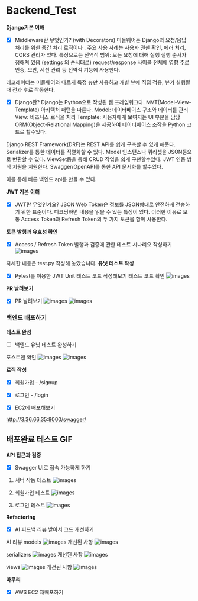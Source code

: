 # Backend_Test


**Django기본 이해**

- [x]  Middleware란 무엇인가? (with Decorators)
미들웨어는 Django의 요청/응답 처리를 위한 중간 처리 로직이다 . 
주요 사용 사례는 사용자 권한 확인, 에러 처리, CORS 관리가 있다.
특징으로는 
전역적 범위: 모든 요청에 대해 실행
실행 순서가 정해져 있음 (settings 의 순서대로)
request/response 사이클 전체에 영향
주로 인증, 보안, 세션 관리 등 전역적 기능에 사용한다.

데코레이터는 미들웨어와 다르게 특정 뷰만 사용하고 개별 뷰에 직접 적용, 뷰가 실행될때 전과 후로 작동한다.

- [x]  Django란?
Django는 Python으로 작성된 웹 프레임워크다.
MVT(Model-View-Template) 아키텍처 패턴을 따른다.
Model: 데이터베이스 구조와 데이터를 관리
View: 비즈니스 로직을 처리
Template: 사용자에게 보여지는 UI 부분을 담당
ORM(Object-Relational Mapping)을 제공하여 데이터베이스 조작을 Python 코드로 할수있다.

Django REST Framework(DRF)는 REST API를 쉽게 구축할 수 있게 해준다.
Serializer를 통한 데이터를 직렬화할 수 있다.
Model 인스턴스나 쿼리셋을 JSON등으로 변환할 수 있다.
ViewSet등을 통해 CRUD 작업을 쉽게 구현할수있다.
JWT 인증 방식 지원을 지원한다.
Swagger/OpenAPI를 통한 API 문서화를 할수있다.

이를 통해 빠른 백엔드 api를 만들 수 있다.

**JWT 기본 이해**

- [x]  JWT란 무엇인가요?
JSON Web Token은 정보를 JSON형태로 안전하게 전송하기 위한 표준이다.
디코딩하면 내용을 읽을 수 있는 특징이 있다.
이러한 이유로 보통 Access Token과 Refresh Token의 두 가지 토큰을 함께 사용한다.


**토큰 발행과 유효성 확인**

- [x]  Access / Refresh Token 발행과 검증에 관한 테스트 시나리오 작성하기
![images](images/jwt_testcode.png)

자세한 내용은 test.py 작성해 놓았습니다.
**유닛 테스트 작성**

- [x]  Pytest를 이용한 JWT Unit 테스트 코드 작성해보기
테스트 코드 확인
![images](images/jwt_test.png)

**PR 날려보기**

- [x]  PR 날려보기
![images](images/pr.png)
![images](images/pr2.png)

### 백엔드 배포하기

**테스트 완성**

- [ ]  백엔드 유닛 테스트 완성하기

포스트맨 확인
![images](images/postmantest.png)
![images](images/postmantest2.png)

**로직 작성**


- [x] 회원가입 - /signup

- [x] 로그인 - /login

- [x]  EC2에 배포해보기

http://3.36.66.35:8000/swagger/ 

## 배포완료 테스트 GIF

**API 접근과 검증**

- [x]  Swagger UI로 접속 가능하게 하기

1. 서버 작동 테스트
![images](images/url.gif)

2. 회원가입 테스트
![images](images/signup.gif)

3. 로그인 테스트
![images](images/login.gif)

**Refactoring**

- [x] AI 피드백 리뷰 받아서 코드 개선하기

AI 리뷰 
models
![images](images/models.png)
개선된 사항
![images](images/modelscode.png)

serializers
![images](images/serializers.png)
개선된 사항
![images](images/serializerscode.png)


views
![images](images/views.png)
개선된 사항
![images](images/viewscode.png)

**마무리**

- [x]  AWS EC2 재배포하기
